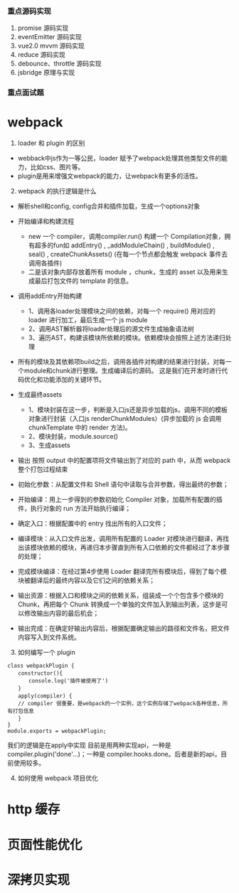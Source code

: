 ### 重点源码实现
1. promise 源码实现
2. eventEmitter 源码实现
3. vue2.0 mvvm 源码实现
4. reduce 源码实现
5. debounce、throttle 源码实现
6. jsbridge 原理与实现

### 重点面试题
# webpack
1. loader 和 plugin 的区别
- webback中js作为一等公民，loader 赋予了webpack处理其他类型文件的能力，比如css、图片等。
- plugin是用来增强文webpack的能力，让webpack有更多的活性。

2. webpack 的执行逻辑是什么
- 解析shell和config, config合并和插件加载，生成一个options对象
- 开始编译和构建流程
  - new 一个 compiler，调用compiler.run() 构建一个 Compilation对象，拥有超多的fun如 addEntry() , _addModuleChain() , buildModule() , seal() , createChunkAssets() (在每一个节点都会触发 webpack 事件去调用各插件)
  - 二是该对象内部存放着所有 module ，chunk，生成的 asset 以及用来生成最后打包文件的 template 的信息。
- 调用addEntry开始构建
  - 1、调用各loader处理模块之间的依赖，对每一个 require() 用对应的 loader 进行加工，最后生成一个 js module
  - 2、调用AST解析器将loader处理后的源文件生成抽象语法树
  - 3、遍历AST，构建该模块所依赖的模块。依赖模块会按照上述方法递归处理
- 所有的模块及其依赖项build之后，调用各插件对构建的结果进行封装，对每一个module和chunk进行整理。生成编译后的源码。 
这是我们在开发时进行代码优化和功能添加的关键环节。
- 生成最终assets
  - 1、模块封装在这一步，判断是入口js还是异步加载的js，调用不同的模板对象进行封装（入口js renderChunkModules）(异步加载的 js 会调用 chunkTemplate 中的 render 方法)。
  - 2、模块封装，module.source()
  - 3、生成assets
- 输出 按照 output 中的配置项将文件输出到了对应的 path 中，从而 webpack 整个打包过程结束

- 初始化参数：从配置文件和 Shell 语句中读取与合并参数，得出最终的参数；
- 开始编译：用上一步得到的参数初始化 Compiler 对象，加载所有配置的插件，执行对象的 run 方法开始执行编译；
- 确定入口：根据配置中的 entry 找出所有的入口文件；
- 编译模块：从入口文件出发，调用所有配置的 Loader 对模块进行翻译，再找出该模块依赖的模块，再递归本步骤直到所有入口依赖的文件都经过了本步骤的处理；
- 完成模块编译：在经过第4步使用 Loader 翻译完所有模块后，得到了每个模块被翻译后的最终内容以及它们之间的依赖关系；
- 输出资源：根据入口和模块之间的依赖关系，组装成一个个包含多个模块的 Chunk，再把每个 Chunk 转换成一个单独的文件加入到输出列表，这步是可以修改输出内容的最后机会；
- 输出完成：在确定好输出内容后，根据配置确定输出的路径和文件名，把文件内容写入到文件系统。

3. 如何编写一个 plugin
```
class webpackPlugin {
　　constructor(){
　　　　console.log('插件被使用了')
　　}
　　apply(compiler) {
　　// compiler 很重要，是webpack的一个实例，这个实例存储了webpack各种信息，所有打包信息
　　}
}
module.exports = webpackPlugin;
```
我们的逻辑是在apply中实现
目前是用两种实现api，一种是 compiler.plugin('done'…)；一种是 compiler.hooks.done。后者是新的api，目前使用较多。

4. 如何使用 webpack 项目优化

# http 缓存
# 页面性能优化
# 深拷贝实现